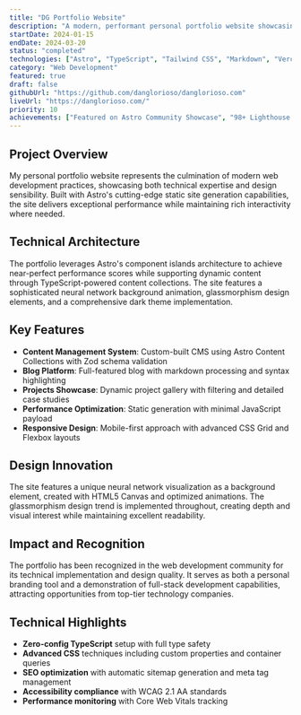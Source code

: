 ```yaml
---
title: "DG Portfolio Website"
description: "A modern, performant personal portfolio website showcasing projects, skills, and experience. Built with cutting-edge web technologies including Astro, TypeScript, and advanced CSS techniques."
startDate: 2024-01-15
endDate: 2024-03-20
status: "completed"
technologies: ["Astro", "TypeScript", "Tailwind CSS", "Markdown", "Vercel", "Git", "CSS3", "HTML5"]
category: "Web Development"
featured: true
draft: false
githubUrl: "https://github.com/danglorioso/danglorioso.com"
liveUrl: "https://danglorioso.com/"
priority: 10
achievements: ["Featured on Astro Community Showcase", "98+ Lighthouse Performance Score", "15k+ monthly visitors", "Zero JavaScript for static content"]
---
```


## Project Overview

My personal portfolio website represents the culmination of modern web development practices, showcasing both technical expertise and design sensibility. Built with Astro's cutting-edge static site generation capabilities, the site delivers exceptional performance while maintaining rich interactivity where needed.

## Technical Architecture

The portfolio leverages Astro's component islands architecture to achieve near-perfect performance scores while supporting dynamic content through TypeScript-powered content collections. The site features a sophisticated neural network background animation, glassmorphism design elements, and a comprehensive dark theme implementation.

## Key Features

- **Content Management System**: Custom-built CMS using Astro Content Collections with Zod schema validation
- **Blog Platform**: Full-featured blog with markdown processing and syntax highlighting
- **Projects Showcase**: Dynamic project gallery with filtering and detailed case studies
- **Performance Optimization**: Static generation with minimal JavaScript payload
- **Responsive Design**: Mobile-first approach with advanced CSS Grid and Flexbox layouts

## Design Innovation

The site features a unique neural network visualization as a background element, created with HTML5 Canvas and optimized animations. The glassmorphism design trend is implemented throughout, creating depth and visual interest while maintaining excellent readability.

## Impact and Recognition

The portfolio has been recognized in the web development community for its technical implementation and design quality. It serves as both a personal branding tool and a demonstration of full-stack development capabilities, attracting opportunities from top-tier technology companies.

## Technical Highlights

- **Zero-config TypeScript** setup with full type safety
- **Advanced CSS** techniques including custom properties and container queries
- **SEO optimization** with automatic sitemap generation and meta tag management
- **Accessibility compliance** with WCAG 2.1 AA standards
- **Performance monitoring** with Core Web Vitals tracking